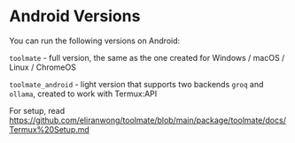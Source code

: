 # Android Versions

You can run the following versions on Android:

`toolmate` - full version, the same as the one created for Windows / macOS / Linux / ChromeOS

`toolmate_android` - light version that supports two backends `groq` and `ollama`, created to work with Termux:API

For setup, read https://github.com/eliranwong/toolmate/blob/main/package/toolmate/docs/Termux%20Setup.md